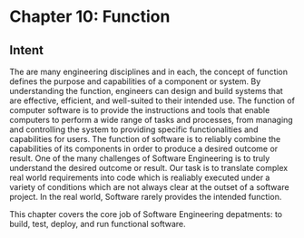 # Chapter 10: Function

## Intent
The are many engineering disciplines and in each, the concept of function defines the purpose and capabilities of a component or system.  By understanding the function, engineers can design and build systems that are effective, efficient, and well-suited to their intended use.  The function of computer software is to provide the instructions and tools that enable computers to perform a wide range of tasks and processes, from managing and controlling the system to providing specific functionalities and capabilities for users.  The function of software is to reliably combine the capabilities of its components in order to produce a desired outcome or result.  One of the many challenges of Software Engineering is to truly understand the desired outcome or result.  Our task is to translate complex real world requirements into code which is realiably executed under a variety of conditions which are not always clear at the outset of a software project.  In the real world, Software rarely provides the intended function.

This chapter covers the core job of Software Engineering depatments: to build, test, deploy, and run functional software.
